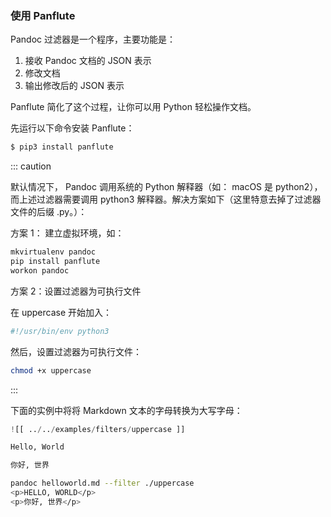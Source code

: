 ### 使用 Panflute

Pandoc 过滤器是一个程序，主要功能是：

1. 接收 Pandoc 文档的 JSON 表示
2. 修改文档
3. 输出修改后的 JSON 表示

Panflute 简化了这个过程，让你可以用 Python 轻松操作文档。

先运行以下命令安装 Panflute：

```bash
$ pip3 install panflute
```

::: caution

默认情况下， Pandoc 调用系统的 Python 解释器（如： macOS 是 python2），而上述过滤器需要调用 python3 解释器。解决方案如下（这里特意去掉了过滤器文件的后缀 .py。）：

方案 1： 建立虚拟环境，如：

```bash
mkvirtualenv pandoc
pip install panflute
workon pandoc
```

方案 2：设置过滤器为可执行文件

在 uppercase 开始加入：

```bash
#!/usr/bin/env python3
```

然后，设置过滤器为可执行文件：

```bash
chmod +x uppercase
```

:::

下面的实例中将将 Markdown 文本的字母转换为大写字母：

```python
![[ ../../examples/filters/uppercase ]]
```

```markdown
Hello, World

你好, 世界
```

```bash
pandoc helloworld.md --filter ./uppercase 
<p>HELLO, WORLD</p>
<p>你好, 世界</p>
```
